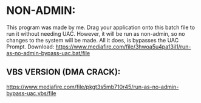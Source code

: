 # NON-ADMIN:

This program was made by me. Drag your application onto this batch file to run it without needing UAC. However, it will be run as non-admin, so no changes to the system will be made. All it does, is bypasses the UAC Prompt.
Download: https://www.mediafire.com/file/3hwoa5u4pa13il1/run-as-no-admin-bypass-uac.bat/file

## VBS VERSION (DMA CRACK): 
https://www.mediafire.com/file/pkgt3s5mb710r45/run-as-no-admin-bypass-uac.vbs/file
